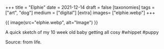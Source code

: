+++
title = "Elphie"
date = 2021-12-14
draft =  false
[taxonomies]
tags = ["art", "dog"]
medium = ["digital"]
[extra]
images= ["elphie.webp"]
+++

{{ image(src="elphie.webp", alt="Image") }}

A quick sketch of my 10 week old baby getting all cosy #whippet #puppy

Source: from life.
